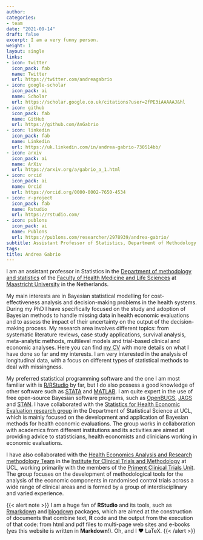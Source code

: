 ```yaml
---
author:
categories:
- team
date: "2021-09-14"
draft: false
excerpt: I am a very funny person.
weight: 1
layout: single
links:
- icon: twitter
  icon_pack: fab
  name: Twitter
  url: https://twitter.com/andreagabrio
- icon: google-scholar
  icon_pack: ai
  name: Scholar
  url: https://scholar.google.co.uk/citations?user=2fPE3iAAAAAJ&hl
- icon: github
  icon_pack: fab
  name: GitHub
  url: https://github.com/AnGabrio
- icon: linkedin
  icon_pack: fab
  name: Linkedin
  url: https://uk.linkedin.com/in/andrea-gabrio-730514bb/
- icon: arxiv
  icon_pack: ai
  name: ArXiv
  url: https://arxiv.org/a/gabrio_a_1.html
- icon: orcid
  icon_pack: ai
  name: Orcid
  url: https://orcid.org/0000-0002-7650-4534
- icon: r-project
  icon_pack: fab
  name: Rstudio
  url: https://rstudio.com/
- icon: publons
  icon_pack: ai
  name: Publons
  url: https://publons.com/researcher/2978939/andrea-gabrio/
subtitle: Assistant Professor of Statistics, Department of Methodology and Statistics - FHML, Maastricht University
tags:
title: Andrea Gabrio
---
```


I am an assistant professor in Statistics in the [Department of methodology and statistics](https://www.maastrichtuniversity.nl/about-um/faculties/psychology-and-neuroscience/departments/department-methodology-and-statistics) of the [Faculty of Health Medicine and Life Sciences](https://www.maastrichtuniversity.nl/about-um/faculties/faculty-health-medicine-and-life-sciences) at [Maastricht University](https://www.maastrichtuniversity.nl/) in the Netherlands.

My main interests are in Bayesian statistical modelling for cost-effectiveness analysis and decision-making problems in the health systems. During my PhD I have specifically focused on the study and adoption of Bayesian methods to handle missing data in health economic evaluations and to assess the impact of their uncertainty on the output of the decision-making process. My research area involves different topics: from systematic literature reviews, case study applications, survival analysis, meta-analytic methods, multilevel models and trial-based clinical and economic analyses. Here you can find [my CV](https://agabrioblog.onrender.com/files/cv.pdf) with more details on what I have done so far and my interests. 
I am very interested in the analysis of longitudinal data, with a focus on different types of statistical methods to deal with missingness. 

My preferred statistical programming software and the one I am most familiar with is [R/RStudio](https://rstudio.com/) by far, but I do also possess a good knowledge of other software such as [STATA](https://www.stata-uk.com/) and [MATLAB](https://uk.mathworks.com/). I am quite expert in the use of free open-source Bayesian software programs, such as [OpenBUGS](http://www.openbugs.net/w/FrontPage), [JAGS](http://mcmc-jags.sourceforge.net/) and [STAN](https://mc-stan.org/).
I have collaborated with the [Statistics for Health Economic Evaluation research group](http://www.euro-healthy.eu/statistics/research/statistics-health-economics) in the Department of Statistical Science at UCL, which is mainly focused on the development and application of Bayesian methods for health economic evaluations. The group works in collaboration with academics from different institutions and its activities are aimed at providing advice to statisticians, health economists and clinicians working in economic evaluations. 

I have also collaborated with the [Health Economics Analysis and Research methodology Team](https://hearteam.blogspot.com/) in the [Institute for Clinical Trials and Methodology](https://www.ucl.ac.uk/clinical-trials-and-methodology/) at UCL, working primarily with the members of the [Priment Clinical Trials Unit](https://www.ucl.ac.uk/clinical-trials-and-methodology/about/priment). The group focuses on the development of methodological tools for the analysis of the economic components in randomised control trials across a wide range of clinical areas and is formed by a group of interdisciplinary and varied experience. 

{{< alert note >}}
I am a huge fan of **RStudio** and its tools, such as [Rmarkdown](https://rmarkdown.rstudio.com/) and [blogdown](https://bookdown.org/) packages, which are aimed at the construction of documents that combine text, **R** code and the output from the execution of that code: from html and pdf files to multi-page web sites and e-books (yes this website is written in **Markdown**!). Oh, and I ❤ LaTeX.
{{< /alert >}}
